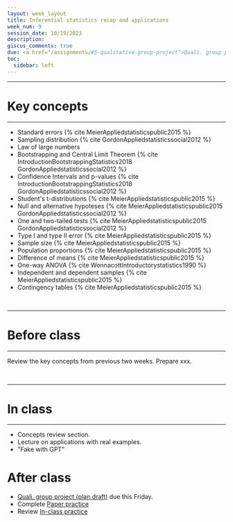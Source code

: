 ```yaml
---
layout: week_layout
title: Inferential statistics recap and applications
week_num: 9
session_date: 10/19/2023
description:
giscus_comments: true
due: <a href="/assignments/#5-qualitative-group-project">Quali. group project (plan draft)</a>
toc:
  sidebar: left
---
```


---
# Key concepts
---

- Standard errors {% cite MeierAppliedstatisticspublic2015 %}
- Sampling distribution {% cite GordonAppliedstatisticssocial2012 %}
- Law of large numbers
- Bootstrapping and Central Limit Theorem {% cite IntroductionBootstrappingStatistics2018 GordonAppliedstatisticssocial2012 %}
- Confidence Intervals and p-values {% cite IntroductionBootstrappingStatistics2018 GordonAppliedstatisticssocial2012 %}
- Student's t-distributions {% cite MeierAppliedstatisticspublic2015 %}
- Null and alternative hypoteses {% cite MeierAppliedstatisticspublic2015 GordonAppliedstatisticssocial2012 %}
- One and two-tailed tests {% cite MeierAppliedstatisticspublic2015 GordonAppliedstatisticssocial2012 %}
- Type I and type II error {% cite MeierAppliedstatisticspublic2015 %} 
- Sample size {% cite MeierAppliedstatisticspublic2015 %}
- Population proportions {% cite MeierAppliedstatisticspublic2015 %}
- Difference of means {% cite MeierAppliedstatisticspublic2015 %}
- One-way ANOVA {% cite WonnacottIntroductorystatistics1990 %}
- Independent and dependent samples {% cite MeierAppliedstatisticspublic2015 %}
- Contingency tables {% cite MeierAppliedstatisticspublic2015 %}

<br>

---
# Before class
---

Review the key concepts from previous two weeks. Prepare xxx.

<br>

---
# In class
---

- Concepts review section.
- Lecture on applications with real examples.
- "Fake with GPT"

# After class

- <a href="/assignments/#5-qualitative-group-project">Quali. group project (plan draft)</a> due this Friday.
- Complete [Paper practice](/assignments/#2-participation)
- Review [In-class practice](/assignments/#2-participation)